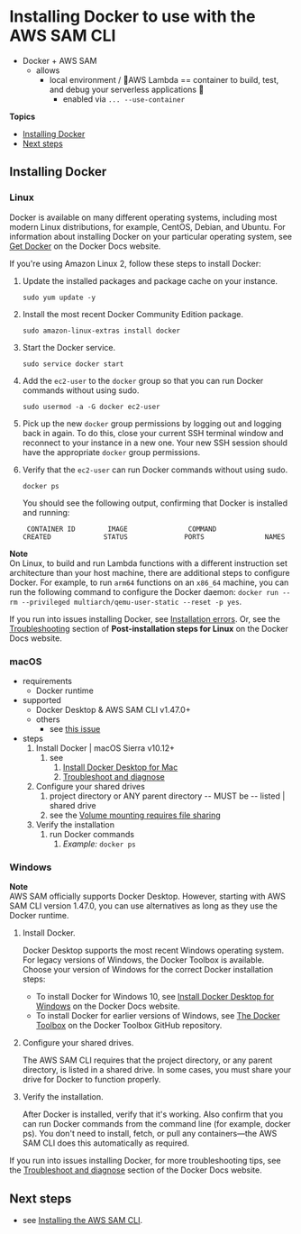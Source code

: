# Installing Docker to use with the AWS SAM CLI<a name="install-docker"></a>

* Docker + AWS SAM
  * allows
    * local environment / 👀AWS Lambda == container to build, test, and debug your serverless applications 👀
      * enabled via `... --use-container`

**Topics**
+ [Installing Docker](#install-docker-instructions)
+ [Next steps](#install-docker-next-steps)

## Installing Docker<a name="install-docker-instructions"></a>

### Linux<a name="install-docker-instructions-linux"></a>

Docker is available on many different operating systems, including most modern Linux distributions, for example, CentOS, Debian, and Ubuntu\. For information about installing Docker on your particular operating system, see [Get Docker](https://docs.docker.com/get-docker/) on the Docker Docs website\.

If you're using Amazon Linux 2, follow these steps to install Docker:

1. Update the installed packages and package cache on your instance\.

   ```
   sudo yum update -y
   ```

1. Install the most recent Docker Community Edition package\.

   ```
   sudo amazon-linux-extras install docker
   ```

1. Start the Docker service\.

   ```
   sudo service docker start
   ```

1. Add the `ec2-user` to the `docker` group so that you can run Docker commands without using sudo\.

   ```
   sudo usermod -a -G docker ec2-user
   ```

1. Pick up the new `docker` group permissions by logging out and logging back in again\. To do this, close your current SSH terminal window and reconnect to your instance in a new one\. Your new SSH session should have the appropriate `docker` group permissions\.

1. Verify that the `ec2-user` can run Docker commands without using sudo\.

   ```
   docker ps
   ```

   You should see the following output, confirming that Docker is installed and running:

   ```
    CONTAINER ID        IMAGE               COMMAND             CREATED             STATUS              PORTS               NAMES
   ```

**Note**  
On Linux, to build and run Lambda functions with a different instruction set architecture than your host machine, there are additional steps to configure Docker\. For example, to run `arm64` functions on an `x86_64` machine, you can run the following command to configure the Docker daemon: `docker run --rm --privileged multiarch/qemu-user-static --reset -p yes`\.

If you run into issues installing Docker, see [Installation errors](sam-cli-troubleshooting.md#sam-cli-troubleshoot-install)\. Or, see the [Troubleshooting](https://docs.docker.com/engine/install/linux-postinstall/#troubleshooting) section of **Post\-installation steps for Linux** on the Docker Docs website\.

### macOS<a name="install-docker-instructions-macos"></a>

* requirements
  * Docker runtime
* supported
  * Docker Desktop & AWS SAM CLI v1.47.0+
  * others
    * see [this issue](https://github.com/aws/aws-sam-cli/issues/3595)
* steps
  1. Install Docker | macOS Sierra v10.12+
     1. see
        1. [Install Docker Desktop for Mac](https://docs.docker.com/docker-for-mac/install/)
        2. [Troubleshoot and diagnose](https://docs.docker.com/docker-for-mac/troubleshoot/)
  2. Configure your shared drives
     1. project directory or ANY parent directory -- MUST be -- listed | shared drive
     2. see the [ Volume mounting requires file sharing](https://docs.docker.com/desktop/troubleshoot/topics/#volume-mounting-requires-file-sharing-for-any-project-directories-outside-of-home)
  3. Verify the installation
     1. run Docker commands
        1. _Example:_ `docker ps`

### Windows<a name="install-docker-instructions-windows"></a>

**Note**  
AWS SAM officially supports Docker Desktop\. However, starting with AWS SAM CLI version 1\.47\.0, you can use alternatives as long as they use the Docker runtime\.

1. Install Docker\.

   Docker Desktop supports the most recent Windows operating system\. For legacy versions of Windows, the Docker Toolbox is available\. Choose your version of Windows for the correct Docker installation steps:
   + To install Docker for Windows 10, see [Install Docker Desktop for Windows](https://docs.docker.com/docker-for-windows/install/) on the Docker Docs website\.
   + To install Docker for earlier versions of Windows, see [The Docker Toolbox](https://github.com/docker-archive/toolbox) on the Docker Toolbox GitHub repository\.

1. Configure your shared drives\.

   The AWS SAM CLI requires that the project directory, or any parent directory, is listed in a shared drive\. In some cases, you must share your drive for Docker to function properly\.

1. Verify the installation\.

   After Docker is installed, verify that it's working\. Also confirm that you can run Docker commands from the command line \(for example, docker ps\)\. You don't need to install, fetch, or pull any containers—the AWS SAM CLI does this automatically as required\.

If you run into issues installing Docker, for more troubleshooting tips, see the [Troubleshoot and diagnose](https://docs.docker.com/docker-for-mac/troubleshoot/) section of the Docker Docs website\.

## Next steps<a name="install-docker-next-steps"></a>

* see [Installing the AWS SAM CLI](install-sam-cli.md)\.